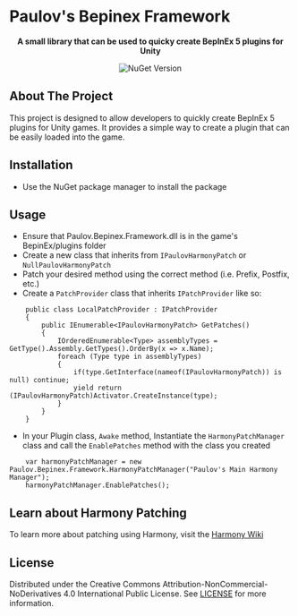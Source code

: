 ﻿# Paulov's Bepinex Framework

<div align="center">
    
<strong>A small library that can be used to quicky create BepInEx 5 plugins for Unity</strong>

  ![NuGet Version](https://img.shields.io/nuget/v/Paulov.Bepinex.Framework?style=for-the-badge)

</div>

## About The Project
This project is designed to allow developers to quickly create BepInEx 5 plugins for Unity games. It provides a simple way to create a plugin that can be easily loaded into the game.

## Installation
- Use the NuGet package manager to install the package

## Usage
- Ensure that Paulov.Bepinex.Framework.dll is in the game's BepinEx/plugins folder
- Create a new class that inherits from `IPaulovHarmonyPatch` or `NullPaulovHarmonyPatch`
- Patch your desired method using the correct method (i.e. Prefix, Postfix, etc.)
- Create a `PatchProvider` class that inherits `IPatchProvider` like so:
```
    public class LocalPatchProvider : IPatchProvider
    {
        public IEnumerable<IPaulovHarmonyPatch> GetPatches()
        {
            IOrderedEnumerable<Type> assemblyTypes = GetType().Assembly.GetTypes().OrderBy(x => x.Name);
            foreach (Type type in assemblyTypes)
            {
                if(type.GetInterface(nameof(IPaulovHarmonyPatch)) is null) continue;
                yield return (IPaulovHarmonyPatch)Activator.CreateInstance(type);
            }
        }
    }
```
- In your Plugin class, `Awake` method, Instantiate the ``HarmonyPatchManager`` class and call the `EnablePatches` method with the class you created
```
    var harmonyPatchManager = new Paulov.Bepinex.Framework.HarmonyPatchManager("Paulov's Main Harmony Manager");
    harmonyPatchManager.EnablePatches();
```

## Learn about Harmony Patching

To learn more about patching using Harmony, visit the [Harmony Wiki](https://harmony.pardeike.net/articles/patching.html)

## License

Distributed under the Creative Commons Attribution-NonCommercial-NoDerivatives 4.0 International Public License. See [LICENSE](LICENSE.md) for more information.
